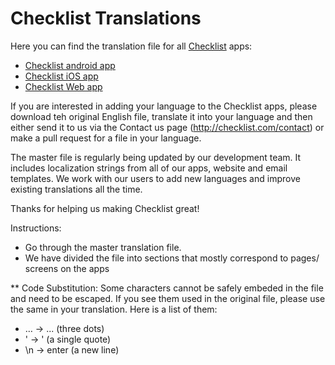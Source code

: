 # Checklist Translations
Here you can find the translation file for all [Checklist](https://checklist.com) apps:

- [Checklist android app](https://play.google.com/store/apps/details?id=com.checklist.android)
- [Checklist iOS app](https://itunes.apple.com/app/checklist-to-do-task-lists/id878612832)
- [Checklist Web app](https://checklist.com/account/)

If you are interested in adding your language to the Checklist apps, please download teh original English file, translate it into your language and then either send it to us via the Contact us page  (http://checklist.com/contact) or make a pull request for a file in your language.

The master file is regularly being updated by our development team. It includes localization strings from all of our apps, website and email templates. We work with our users to add new languages and improve existing translations all the time. 

Thanks for helping us making Checklist great!


Instructions:
- Go through the master translation file. 
- We have divided the file into sections that mostly correspond to pages/ screens on the apps

** Code Substitution:
Some characters cannot be safely embeded in the file and need to be escaped. If you see them used in the original file, please use the same in your translation. Here is a list of them:
- &#8230; ->  ... (three dots)
- \' -> ' (a single quote)
- \n -> enter (a new line)
